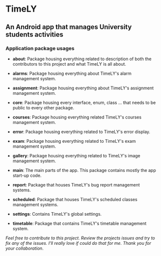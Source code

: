 # TimeLY

## An Android app that manages University students activities

### Application package usages

* **about**: Package housing everything related to description of both the contributors to this project
          and what TimeLY is all about.
          
* **alarms**: Package housing everything about TimeLY's alarm management system.

* **assignment**: Package housing everything about TimeLY's assignment management system.

* **core**: Package housing every interface, enum, class ... that needs to be public to every other
         package.
         
* **courses**: Package housing everything related TimeLY's courses management system.

* **error**: Package housing everything related to TimeLY's error display.

* **exam**: Package housing everything related to TimeLY's exam management system.

* **gallery**: Package housing everything related to TimeLY's image management system.

* **main**: The main parts of the app. This package contains mostly the app start-up code.

* **report**: Package that houses TimeLY's bug report management systems.

* **scheduled**: Package that houses TimeLY's scheduled classes management systems.

* **settings**: Contains TimeLY's global settings.

* **timetable**: Package that contains TimeLY's timetable management system.

*_Feel free to contribute to this project. Review the projects issues and try to fix any of the issues. I'll really love if could do that for me. Thank you for your collaboration_*.
